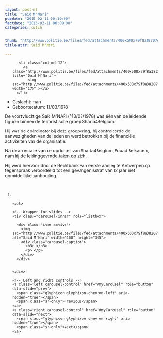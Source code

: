 ```yaml
---
layout: post-nl
title: "Said M'Nari"
pubdate: "2015-02-11 00:10:00"
factdate: "2013-02-11 00:09:00"
categories: dutch


thumb: "http://www.politie.be/files/fed/attachments/400x500x79f8a38207eba44b5052ee2e38ff60bf_thumb.jpg.pagespeed.ic.ZATfg6LWZY.jpg"
title-attr: Said M'Nari

---
```


<div class="row">

  <div class="col-xs-6 col-md-4">
<ul class="row polaroids">

       <li class="col-md-12">  
         <a class="http://www.politie.be/files/fed/attachments/400x500x79f8a38207eba44b5052ee2e38ff60bf_thumb.jpg.pagespeed.ic.ZATfg6LWZY.jpg" title="Said M'Nari">
           <img src="http://www.politie.be/files/fed/attachments/400x500x79f8a38207eba44b5052ee2e38ff60bf_thumb.jpg.pagespeed.ic.ZATfg6LWZY.jpg" width="175" ></a>
      </li>  

  </ul>

  
  </div>
  <div class="col-xs-12 col-md-8">
 
<ul>
<li>Geslacht: man</li>
<li>Geboortedatum: 13/03/1978</li>
</ul> 


<p>De voortvluchtige Saïd M'NARI (°13/03/1978) was één van de leidende figuren binnen de terroristische groep Sharia4Belgium.</p>

<p>Hij was de coördinator bij deze groepering, hij controleerde de aanwezigheden van de leden en werd betrokken bij de financiële activiteiten van de organisatie.</p>

<p>Na de arrestatie van de oprichter van Sharia4Belgium, Fouad Belkacem, nam hij de leidinggevende taken op zich.</p>

<p>Hij werd hiervoor door de Rechtbank van eerste aanleg te Antwerpen op tegenspraak veroordeeld tot een gevangenisstraf van 12 jaar met onmiddellijke aanhouding..</p>

<!-- SLIDER -->
<div class="container"  class="col-xs-12 col-md-12">
  <br>
  <div id="myCarousel" class="carousel slide" data-ride="carousel">
    <!-- Indicators -->
    <ol class="carousel-indicators">
      <li data-target="#myCarousel" data-slide-to="0" class="active"></li>

    </ol>

    <!-- Wrapper for slides -->
    <div class="carousel-inner" role="listbox">

      <div class="item active">
        <img src="http://www.politie.be/files/fed/attachments/400x500x79f8a38207eba44b5052ee2e38ff60bf_thumb.jpg.pagespeed.ic.ZATfg6LWZY.jpg" alt="Said M'Nari" width="460" height="345">
        <div class="carousel-caption">
          <h3> </h3>
          <p> </p>
        </div>
      </div>

  
    </div>

    <!-- Left and right controls -->
    <a class="left carousel-control" href="#myCarousel" role="button" data-slide="prev">
      <span class="glyphicon glyphicon-chevron-left" aria-hidden="true"></span>
      <span class="sr-only">Previous</span>
    </a>
    <a class="right carousel-control" href="#myCarousel" role="button" data-slide="next">
      <span class="glyphicon glyphicon-chevron-right" aria-hidden="true"></span>
      <span class="sr-only">Next</span>
    </a>
  </div>
</div>

  <link rel="stylesheet" href="http://maxcdn.bootstrapcdn.com/bootstrap/3.3.5/css/bootstrap.min.css">
  <script src="https://ajax.googleapis.com/ajax/libs/jquery/1.11.3/jquery.min.js"></script>
  <script src="http://maxcdn.bootstrapcdn.com/bootstrap/3.3.5/js/bootstrap.min.js"></script>
  <!-- SLIDER -->
  
</div>


</div>

